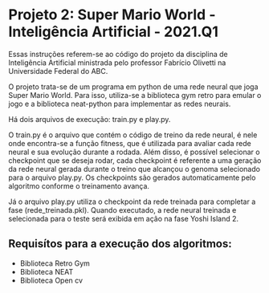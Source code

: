 # Projeto 2: Super Mario World - Inteligência Artificial - 2021.Q1

Essas instruções referem-se ao código do projeto da disciplina de Inteligência Artificial ministrada pelo professor Fabrício Olivetti na Universidade Federal do ABC.

O projeto trata-se de um programa em python de uma rede neural que joga Super Mario World.
Para isso, utiliza-se a biblioteca gym retro para emular o jogo e a biblioteca neat-python para implementar as redes neurais.

Há dois arquivos de execução: train.py e play.py.

O train.py é o arquivo que contém o código de treino da rede neural, é nele onde encontra-se a função fitness, que é utilizada para avaliar cada rede neural e sua evolução durante a rodada.
Além disso, é possível selecionar o checkpoint que se deseja rodar, cada checkpoint é referente a uma geração da rede neural gerada durante o treino que alcançou o genoma selecionado para o arquivo play.py. Os checkpoints são gerados automaticamente pelo algoritmo conforme o treinamento avança.

Já o arquivo play.py utiliza o checkpoint da rede treinada para completar a fase (rede_treinada.pkl). Quando executado, a rede neural treinada e selecionada para o teste será exibida em ação na fase Yoshi Island 2. 

## Requisítos para a execução dos algoritmos:

- Biblioteca Retro Gym
- Biblioteca NEAT
- Biblioteca Open cv
